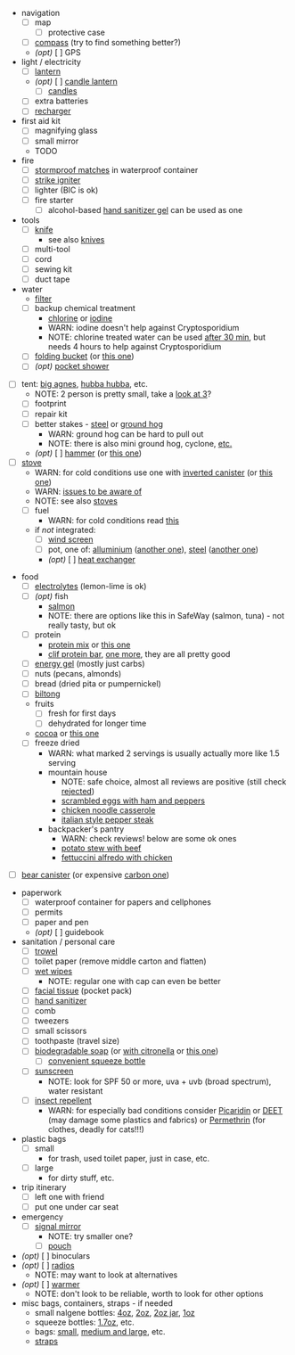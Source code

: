 - navigation
  - [ ] map
    - [ ] protective case
  - [ ] [compass](https://www.rei.com/product/890930/suunto-m-3-d-leader-compass) (try to find something better?)
  - _(opt)_ [ ] GPS
- light / electricity
  - [ ] [lantern](https://www.rei.com/product/109954/petzl-noctilight-headlamp-case)
  - _(opt)_ [ ] [candle lantern](https://www.rei.com/product/838880/uco-original-candle-lantern-kit)
    - [ ] [candles](https://www.rei.com/product/410128/uco-candle-lantern-candles)
  - [ ] extra batteries
  - [ ] [recharger](https://www.rei.com/product/123286/goal-zero-venture-70-recharger)
- first aid kit
  - [ ] magnifying glass
  - [ ] small mirror
  - TODO
- fire
  - [ ] [stormproof matches](https://www.rei.com/product/106184/uco-stormproof-match-kit) in waterproof container
  - [ ] [strike igniter](https://www.rei.com/product/101108/msr-strike-igniter)
  - [ ] lighter (BIC is ok)
  - [ ] fire starter
    - [ ] alcohol-based [hand sanitizer gel](https://www.instacart.com/vons/products/189744-signature-home-hand-sanitizer-2-fl-oz) can be used as one
- tools
  - [ ] [knife](https://www.amazon.com/gp/product/B005EOJAKI/)
    - see also [knives](knives.md)
  - [ ] multi-tool
  - [ ] cord
  - [ ] sewing kit
  - [ ] duct tape
- water
  - [filter](https://www.rei.com/product/103071/sawyer-squeeze-water-filter-plus)
  - [ ] backup chemical treatment
    - [chlorine](https://www.rei.com/product/736898/potable-aqua-chlorine-dioxide-tablets-package-of-30) or [iodine](https://www.rei.com/product/406032/potable-aqua-iodine-and-taste-neutralizer-tablets)
    - WARN: iodine doesn't help against Cryptosporidium
    - NOTE: chlorine treated water can be used [after 30 min](https://www.rei.com/product/695229/katadyn-micropur-purification-tablets-package-of-30), but needs 4 hours to help against Cryptosporidium
  - [ ] [folding bucket](https://www.rei.com/product/847589/sea-to-summit-ultra-sil-folding-bucket) (or [this one](https://www.rei.com/product/782973/sea-to-summit-folding-bucket-10-liters))
  - [ ] _(opt)_ [pocket shower](https://www.rei.com/product/758045/sea-to-summit-pocket-shower)
- [ ] tent: [big agnes](https://www.rei.com/product/110208/big-agnes-copper-spur-hv-ul-2-mtnglo-tent), [hubba hubba](https://www.rei.com/product/863076/msr-hubba-hubba-nx-2-person-tent), etc.
  - NOTE: 2 person is pretty small, take a [look at 3](https://www.rei.com/product/110210/big-agnes-copper-spur-hv-ul-3-mtnglo-tent)?
  - [ ] footprint
  - [ ] repair kit
  - [ ] better stakes - [steel](https://www.rei.com/product/693154/rei-co-op-steel-stake) or [ground hog](https://www.rei.com/product/682543/msr-ground-hog-stake)
    - WARN: ground hog can be hard to pull out
    - NOTE: there is also mini ground hog, cyclone, [etc.](https://www.rei.com/c/tent-stakes)
  - _(opt)_ [ ] [hammer](https://www.rei.com/product/102781/msr-tent-stake-hammer) (or [this one](https://www.rei.com/product/729798/coghlans-tent-peg-mallet-puller))
- [ ] [stove](https://www.msrgear.com/stoves/stove-systems/windburner-duo-system)
  - WARN: for cold conditions use one with [inverted canister](https://www.msrgear.com/stoves/canister-stoves/windpro-ii) (or [this one](https://www.msrgear.com/stoves/canister-stoves/whisperlite-universal))
  - WARN: [issues to be aware of](https://adventuresinstoving.blogspot.com/2014/11/msr-windboiler-issues-known-and.html)
  - NOTE: see also [stoves](stoves.md)
  - [ ] fuel
    - WARN: for cold conditions read [this](https://adventuresinstoving.blogspot.com/2016/12/gas-stoves-in-cold-weather-regulator.html)
  - if *not* integrated:
    - [ ] [wind screen](https://www.rei.com/product/406084/msr-windscreen-and-heat-reflector)
    - [ ] pot, one of: [alluminium](https://www.msrgear.com/cookware/aluminum-nonstick/ceramic-2-pot-set) ([another one](https://www.rei.com/product/128506/sea-to-summit-alpha-pot-19-liters)), [steel](https://www.msrgear.com/cookware/stainless-steel/alpine-2-pot) ([another one](https://www.rei.com/product/121090/solo-stove-pot-1800-18-liters))
    - _(opt)_ [ ] [heat exchanger](https://www.msrgear.com/cookware/heat-exchanger)
- food
  - [ ] [electrolytes](https://www.rei.com/product/107488/saltstick-fastchews-chewable-electrolyte-tablets) (lemon-lime is ok)
  - [ ] _(opt)_ fish
    - [salmon](https://www.rei.com/product/714659/seabear-ready-to-eat-wild-salmon-35-oz)
    - NOTE: there are options like this in SafeWay (salmon, tuna) - not really tasty, but ok
  - [ ] protein
    - [protein mix](https://www.rei.com/product/752836/hammer-nutrition-recoverite-drink-mix-single-serving) or [this one](https://www.amazon.com/gp/product/B06XWYX4GT/)
    - [clif protein bar](https://www.rei.com/product/716080/clif-builders-bar), [one more](https://www.rei.com/product/117611/clif-whey-protein-bar), they are all pretty good
  - [ ] [energy gel](https://www.rei.com/product/610028/gu-energy-gel) (mostly just carbs)
  - [ ] nuts (pecans, almonds)
  - [ ] bread (dried pita or pumpernickel)
  - [ ] [biltong](https://eatbiltong.com/)
  - fruits
    - [ ] fresh for first days
    - [ ] dehydrated for longer time
  - [cocoa](https://www.amazon.com/Trader-Joes-Organic-Instant-Packets/dp/B00BT1CGYC) or [this one](https://www.instacart.com/ralphs/products/3328443-starbucks-marshmallow-hot-cocoa-mix-8-oz)
  - [ ] freeze dried
    - WARN: what marked 2 servings is usually actually more like 1.5 serving
    - mountain house
      - NOTE: safe choice, almost all reviews are positive (still check [rejected](rejected.md))
      - [scrambled eggs with ham and peppers](https://www.rei.com/product/693933/mountain-house-scrambled-eggs-with-ham-and-peppers-2-servings)
      - [chicken noodle casserole](https://www.rei.com/product/115297/mountain-house-homestyle-chicken-noodle-casserole-3-servings)
      - [italian style pepper steak](https://www.amazon.com/gp/product/B00RJM2GX6/)
    - backpacker's pantry
      - WARN: check reviews! below are some ok ones
      - [potato stew with beef](https://www.rei.com/product/801229/backpackers-pantry-shepherds-potato-stew-with-beef-2-servings)
      - [fettuccini alfredo with chicken](https://www.rei.com/product/801227/backpackers-pantry-fettuccini-alfredo-with-chicken-2-servings)
- [ ] [bear canister](https://www.rei.com/product/624081/garcia-bear-resistant-container) (or expensive [carbon one](https://www.wild-ideas.net/))
- paperwork
  - [ ] waterproof container for papers and cellphones
  - [ ] permits
  - [ ] paper and pen
  - _(opt)_ [ ] guidebook
- sanitation / personal care
  - [ ] [trowel](https://www.rei.com/product/131611/thetentlab-the-deuce-2-backcountry-trowel)
  - [ ] toilet paper (remove middle carton and flatten)
  - [ ] [wet wipes](https://www.rei.com/product/879973/sea-to-summit-wilderness-wipes)
    - NOTE: regular one with cap can even be better
  - [ ] [facial tissue](https://www.burpy.com/tom-thumb/signature-home-softly-facial-tissue-pocket-pack-2-ply/product-detail/1939530) (pocket pack)
  - [ ] [hand sanitizer](https://www.instacart.com/vons/products/189744-signature-home-hand-sanitizer-2-fl-oz)
  - [ ] comb
  - [ ] tweezers
  - [ ] small scissors
  - [ ] toothpaste (travel size)
  - [ ] [biodegradable soap](https://www.rei.com/product/692852/campsuds-in-nalgene-bottle-4-oz) (or [with citronella](https://www.rei.com/product/654041/campsuds-soap-with-citronella-4-oz) or [this one](https://www.rei.com/product/799977/sea-to-summit-citronella-wilderness-wash-soap-3-fl-oz))
    - [ ] [convenient squeeze bottle](https://www.rei.com/product/131773/humangear-gotoob-small-squeeze-bottle-17-fl-oz)
  - [ ] [sunscreen](https://www.neutrogena.com/sun/sun-adult/sport-face-oil-free-lotion-sunscreen-broad-spectrum-spf-70/6887025.html)
    - NOTE: look for SPF 50 or more, uva + uvb (broad spectrum), water resistant
  - [ ] [insect repellent](https://www.rei.com/product/828908/repel-lemon-eucalyptus-pump-spray-insect-repellent-4-fl-oz)
    - WARN: for especially bad conditions consider [Picaridin](https://www.rei.com/product/887628/sawyer-picaridin-insect-repellent-lotion-4-fl-oz) or [DEET](https://www.rei.com/product/799528/sawyer-jungle-juice-100-pump-spray-insect-repellent-98-percent-deet-2-fl-oz) (may damage some plastics and fabrics) or [Permethrin](https://www.rei.com/product/768970/sawyer-permethrin-pump-spray-24-oz) (for clothes, deadly for cats!!!)
- plastic bags
  - [ ] small
    - for trash, used toilet paper, just in case, etc.
  - [ ] large
    - for dirty stuff, etc.
- trip itinerary
  - [ ] left one with friend
  - [ ] put one under car seat
- emergency
  - [ ] [signal mirror](https://www.amazon.com/gp/product/B01M215N97/)
    - NOTE: try smaller one?
    - [ ] [pouch](https://www.amazon.com/gp/product/B0017D0ILA/)
- _(opt)_ [ ] binoculars
- _(opt)_ [ ] [radios](https://www.rei.com/product/122916/midland-tt61vp3-36-channel-gmrs-2-way-radios-with-charger-pair)
  - NOTE: may want to look at alternatives
- _(opt)_ [ ] [warmer](https://www.rei.com/product/760936/grabber-hand-warmers-10-pairs)
  - NOTE: don't look to be reliable, worth to look for other options
- misc bags, containers, straps - if needed
  - small nalgene bottles: [4oz](https://www.rei.com/product/402055/nalgene-polyethylene-bottle-4-fl-oz), [2oz](https://www.rei.com/product/402056/nalgene-polyethylene-bottle-2-fl-oz), [2oz jar](https://www.rei.com/product/892693/nalgene-straight-side-jar-2-fl-oz), [1oz](https://www.rei.com/product/402057/nalgene-polyethylene-bottle-1-fl-oz)
  - squeeze bottles: [1.7oz](https://www.rei.com/product/131773/humangear-gotoob-small-squeeze-bottle-17-fl-oz), etc.
  - bags: [small](https://www.rei.com/product/127986/rei-co-op-expandable-packing-cube-small), [medium and large](https://www.rei.com/product/127780/rei-co-op-expandable-packing-cube-set-mediumlarge), etc.
  - [straps](https://www.rei.com/product/848270/sea-to-summit-alloy-buckle-34-accessory-straps-package-of-2)
